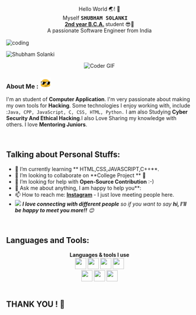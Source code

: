 <p align="center"> Hello World 🌏! 👋 <br> Myself <strong> <kbd>SHUBHAM SOLANKI </strong> <a href="https://priyansh.is-a.dev"> <img src="https://priyansh.pages.dev/c/emojis/verified.png" width="15" height="15"> </a></kbd> <br>  <strong> <ins>2nd year B.C.A.</ins> </strong> student 😎🤏 <br> A passionate Software Engineer from India </p>




 <img align="center" alt="coding" width="400" src="https://user-images.githubusercontent.com/55389276/140866485-8fb1c876-9a8f-4d6a-98dc-08c4981eaf70.gif">

<p align="left"> <img src="https://komarev.com/ghpvc/?username=Shubham Solanki & label=Profile%20views&color=0e75b6&style=flat" alt="Shubham Solanki" /> </p>



<!--   ### Hii there <img src="https://github.com/CrazyIndianDeveloper/CrazyIndianDeveloper/blob/main/wavehand.gif" width="30px">  I'm Crazy Indian Developer <img src="https://media.giphy.com/media/WUlplcMpOCEmTGBtBW/giphy.gif" width="30"> 
  -->


<!--  <p align="center">
	<a href="https://github.com/crazyindiandeveloper"><img src="https://img.shields.io/github/followers/crazyindiandeveloper.svg?label=GitHub&style=social" alt="GitHub" height="20"></a>
</p>
  -->
<p  align="center"><img src="https://media.giphy.com/media/SWoSkN6DxTszqIKEqv/giphy.gif" alt="Coder GIF" width="500" height="400">
	
### About Me : <img src="https://github.com/CrazyIndianDeveloper/Dust/blob/main/Sunglasses.gif" width="30px">

I'm an student of **Computer Application**. I'm very passionate about making my own tools for **Hacking**. Some technologies I enjoy working with, include :`Java, CPP, JavaScript, C, CSS, HTML, Python.` I am also Studying **Cyber Security And Ethical Hacking**.I also Love Sharing my knowledge with others. I love **Mentoring Juniors**.


<br />

## **Talking about Personal Stuffs:**

- 🌱 I’m currently learning ** HTML,CSS,JAVASCRIPT,C++**.	
- 👯 I’m looking to collaborate on **College Project ** 🤝
- 🤔 I’m looking for help with **Open-Source Contribution** :-)
- 💬 Ask me about anything, I am happy to help you**:
- 📫 How to reach me: [**Instagram**](shubham___sen_) - I just love meeting people here.
- <img src="https://media.giphy.com/media/LnQjpWaON8nhr21vNW/giphy.gif" width="60"> <em><b>I love connecting with different people</b> so if you want to say <b>hi, I'll be happy to meet you more!!</b> 😊</em>


<br/>


## **Languages and Tools:**  


<div align="center"> <b>Languages & tools I use</b> <br> <a href="https://www.w3schools.com/html/default.asp">
	<img src="https://priyansh.pages.dev/c/emojis/html.png" width="30" height="30"></a> <a href="https://www.w3schools.com/css/default.asp"><img src="https://priyansh.pages.dev/c/emojis/css.png" width="30" height="30"></a> <a href="https://www.w3schools.com/js/default.asp/"><img src="https://priyansh.pages.dev/c/emojis/js.png" width="30" height="30"></a> <a href="https://tailwindcss.com/docs"><img src="https://priyansh.vercel.app/emojis/tailwindcss.png" width="30" height="30"></a> <br> <a href="https://www.w3schools.com/mongodb/index.php/"><img src="https://priyansh.pages.dev/c/emojis/mongodb.png" width="30" height="30"></a>  <a href="https://www.w3schools.com/git/default.asp"><img src="https://priyansh.pages.dev/c/emojis/git.png" width="30" height="30"></a>
<a href="https://developers.cloudflare.com/learning-paths/get-started/"><img src="https://priyansh.pages.dev/c/emojis/cloudflare.png" width="30" height="30"></a>
</div> 
<br>






## THANK YOU !  :sparkling_heart:  



